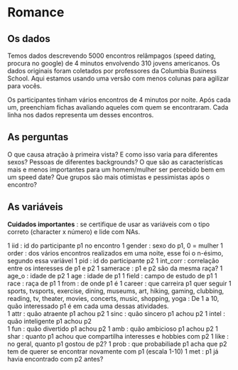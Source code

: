 # Romance

## Os dados
Temos dados descrevendo 5000 encontros relâmpagos (speed dating, procura no google) de 4 minutos envolvendo 310 jovens americanos. Os dados originais foram coletados por professores da Columbia Business School. Aqui estamos usando uma versão com menos colunas para agilizar para vocês.

Os participantes tinham vários encontros de 4 minutos por noite. Após cada um, preenchiam fichas avaliando aqueles com quem se encontraram. Cada linha nos dados representa um desses encontros.

## As perguntas
O que causa atração à primeira vista? E como isso varia para diferentes sexos? Pessoas de diferentes backgrounds? O que são as características mais e menos importantes para um homem/mulher ser percebido bem em um speed date? Que grupos são mais otimistas e pessimistas após o encontro? 

## As variáveis

**Cuidados importantes** : se certifique de usar as variáveis com o tipo correto (character x número) e lide com NAs.

1 iid : id do participante p1 no encontro
1 gender : sexo do p1, 0 = mulher
1 order : dos vários encontros realizados em uma noite, esse foi o n-ésimo, segundo essa variável
1 pid : id do participante p2
1 int_corr : correlação entre os interesses de p1 e p2
1 samerace : p1 e p2 são da mesma raça?
1 age_o : idade de p2
1 age : idade de p1
1 field : campo de estudo de p1
1 race : raça de p1
1 from : de onde p1 é
1 career : que carreira p1 quer seguir
1 sports, tvsports, exercise, dining, museums, art, hiking, gaming, clubbing, reading, tv, theater, movies, concerts, music, shopping, yoga : De 1 a 10, quão interessado p1 é em cada uma dessas atividades.  
1 attr : quão atraente p1 achou p2
1 sinc : quão sincero p1 achou p2
1 intel : quão inteligente p1 achou p2    
1 fun : quão divertido p1 achou p2
1 amb : quão ambicioso p1 achou p2
1 shar : quanto p1 achou que compartilha interesses e hobbies com p2
1 like : no geral, quanto p1 gostou de p2?
1 prob : que probabiliade p1 acha que p2 tem de querer se encontrar novamente com p1 (escala 1-10)
1 met : p1 já havia encontrado com p2 antes?
